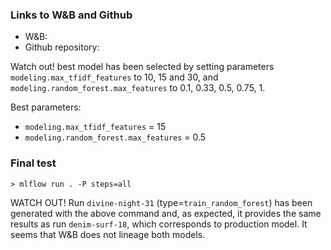 ### Links to W&B and Github
* W&B:
* Github repository:

Watch out! best model has been selected by setting parameters `modeling.max_tfidf_features` to 10, 15 and 30, and `modeling.random_forest.max_features` to 0.1, 0.33, 0.5, 0.75, 1.

Best parameters:
* `modeling.max_tfidf_features` = 15
* `modeling.random_forest.max_features` = 0.5

### Final test

```shell
> mlflow run . -P steps=all
```

WATCH OUT! Run `divine-night-31` (type=`train_random_forest`) has been generated with the above command and, as expected, it provides the same results as run `denim-surf-18`, which corresponds to production model. It seems that W&B does not lineage both models.
